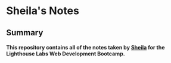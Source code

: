 # Sheila's Notes

## Summary

#### This repository contains all of the notes taken by [Sheila](https://infrotrade.netlify.app/) for the Lighthouse Labs Web Development Bootcamp.
